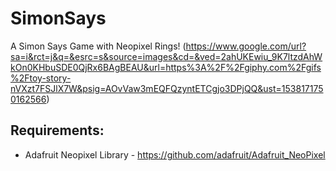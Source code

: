 # SimonSays
A Simon Says Game with Neopixel Rings!
(https://www.google.com/url?sa=i&rct=j&q=&esrc=s&source=images&cd=&ved=2ahUKEwiu_9K7ltzdAhWkOn0KHbuSDE0QjRx6BAgBEAU&url=https%3A%2F%2Fgiphy.com%2Fgifs%2Ftoy-story-nVXzt7FSJlX7W&psig=AOvVaw3mEQFQzyntETCgjo3DPjQQ&ust=1538171750162566)

## Requirements:

* Adafruit Neopixel Library - https://github.com/adafruit/Adafruit_NeoPixel

